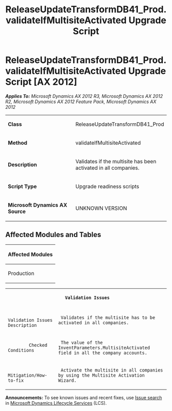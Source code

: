 ﻿---
title: ReleaseUpdateTransformDB41_Prod.validateIfMultisiteActivated Upgrade Script
TOCTitle: ReleaseUpdateTransformDB41_Prod.validateIfMultisiteActivated Upgrade Script
ms:assetid: 2078fbd1-e4f9-7152-494b-f93c5fde4d74
ms:mtpsurl: https://msdn.microsoft.com/en-us/library/JJ684894(v=AX.60)
ms:contentKeyID: 49707096
ms.date: 05/18/2015
mtps_version: v=AX.60
---

# ReleaseUpdateTransformDB41\_Prod.validateIfMultisiteActivated Upgrade Script [AX 2012]


_**Applies To:** Microsoft Dynamics AX 2012 R3, Microsoft Dynamics AX 2012 R2, Microsoft Dynamics AX 2012 Feature Pack, Microsoft Dynamics AX 2012_

<table>
<colgroup>
<col style="width: 50%" />
<col style="width: 50%" />
</colgroup>
<tbody>
<tr class="odd">
<td><p><strong>Class</strong></p></td>
<td><p>ReleaseUpdateTransformDB41_Prod</p></td>
</tr>
<tr class="even">
<td><p><strong>Method</strong></p></td>
<td><p>validateIfMultisiteActivated</p></td>
</tr>
<tr class="odd">
<td><p><strong>Description</strong></p></td>
<td><p>Validates if the multisite has been activated in all companies.</p></td>
</tr>
<tr class="even">
<td><p><strong>Script Type</strong></p></td>
<td><p>Upgrade readiness scripts</p></td>
</tr>
<tr class="odd">
<td><p><strong>Microsoft Dynamics AX Source</strong></p></td>
<td><p>UNKNOWN VERSION</p></td>
</tr>
</tbody>
</table>


## Affected Modules and Tables

<table>
<colgroup>
<col style="width: 100%" />
</colgroup>
<thead>
<tr class="header">
<th><p>Affected Modules</p></th>
</tr>
</thead>
<tbody>
<tr class="odd">
<td><p>Production</p></td>
</tr>
</tbody>
</table>


<table xmlns="http://www.w3.org/1999/xhtml">
              <tr><th colspan="2">
		
   <p>
   
	 Validation Issues
  </p>
  </th></tr>
              <tr><td>
		
   <p>
   
	 
            Validation Issues Description
          
  </p>
  </td><td>
		
   <p>
   
	 Validates if the multisite has to be activated in all companies.
  </p>
  </td></tr>
              <tr><td>
		
   <p>
   
	 
            Checked Conditions
          
  </p>
  </td><td>
		
   <p>
   
	 The value of the InventParameters.MultisiteActivated field in all the company accounts.
  </p>
  </td></tr>
              <tr><td>
		
   <p>
   
	 
            Mitigation/How-to-fix
          
  </p>
  </td><td>
		
   <p>
   
	 Activate the multisite in all companies by using the Multisite Activation Wizard.
  </p>
  </td></tr>
            </table>

  
**Announcements:** To see known issues and recent fixes, use [Issue search](http://go.microsoft.com/fwlink/?linkid=389258) in [Microsoft Dynamics Lifecycle Services](http://go.microsoft.com/fwlink/?linkid=306505) (LCS).

